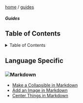 <p><a href="/">home</a> / <a href="/guides">guides</a></p>
<div class="rainbow-retro"></div>
<h5 class="header-rainbow-retro">Guides</h5>

<h2>Table of Contents</h2>

<details>

  <summary>Table of Contents</summary>

  <h2>Table of Contents</h2>

  <ul>
    <li><a href="#table-of-contents">Table of Contents</a></li>
    <li><a href="#language-specific">Language Specific</a>
      <ul>
        <li><a href="">CSS/SCSS</a></li>
        <li><a href="#golang">Golang</a></li>
        <li><a href="#javascript">Javascript</a></li>
        <li><a href="#typescript">Typescript</a></li>
        <li><a href="#php">PHP</a></li>
        <li><a href="#markdown">Markdown</a></li>
      </ul>
    </li>
    <li><a href="#automation">Automation</a>
      <ul>
        <li><a href="#github-actions">Github Actions</a></li>
        <li><a href="#docker">Docker</a></li>
      </ul>
    </li>
    <li><a href="#tutorials-in-900-seconds">Tutorials in 900 seconds</a>
      <ul>
        <li><a href="#rest-api">REST APIs</a></li>
        <li><a href="#graphql">GraphQL</a></li>
      </ul>
    </li>
  </ul>

</details>

<p class="spacers"> </p>

## Language Specific

### ![Markdown](https://img.shields.io/badge/Markdown-20232a.svg?logo=markdown&logoColor=white) 

 * [Make a Collapsible in Markdown](/guides/code/markdown/markdown-collapsible)
 * [Add an Image in Markdown](/guides/code/markdown/markdown-image)
 * [Center Things in Markdown](/guides/code/markdown/markdown-alignment)







